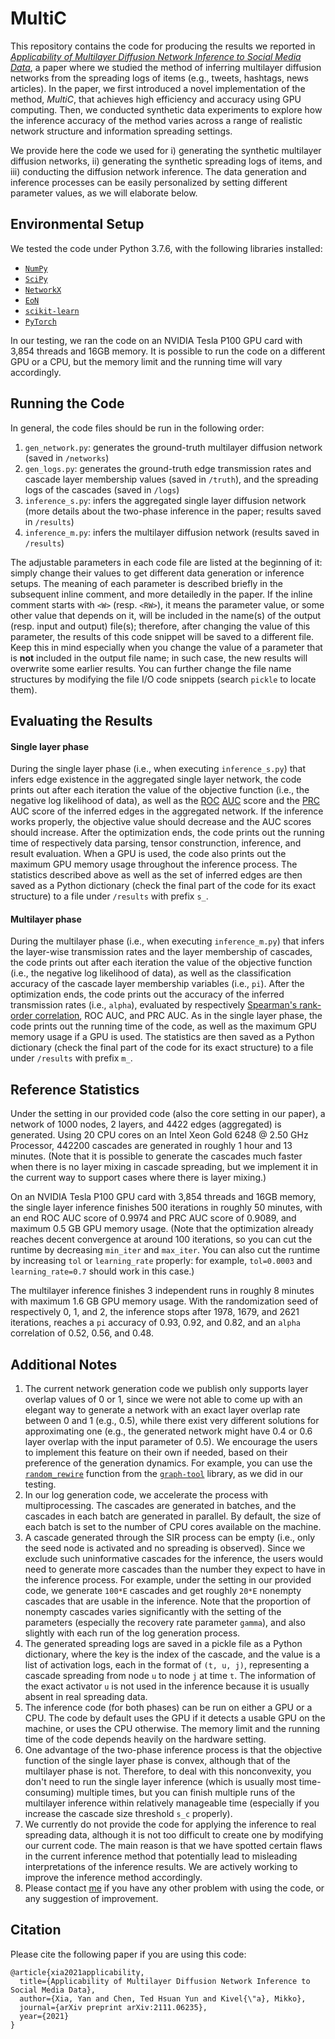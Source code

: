 # MultiC
This repository contains the code for producing the results we reported in [*Applicability of Multilayer Diffusion Network Inference to Social Media Data*](https://arxiv.org/abs/2111.06235), a paper where we studied the method of inferring multilayer diffusion networks from the spreading logs of items (e.g., tweets, hashtags, news articles). In the paper, we first introduced a novel implementation of the method, *MultiC*, that achieves high efficiency and accuracy using GPU computing. Then, we conducted synthetic data experiments to explore how the inference accuracy of the method varies across a range of realistic network structure and information spreading settings. 

We provide here the code we used for i) generating the synthetic multilayer diffusion networks, ii) generating the synthetic spreading logs of items, and iii) conducting the diffusion network inference. The data generation and inference processes can be easily personalized by setting different parameter values, as we will elaborate below.

## Environmental Setup
We tested the code under Python 3.7.6, with the following libraries installed:
- [`NumPy`](https://numpy.org/install/)
- [`SciPy`](https://scipy.org/install/)
- [`NetworkX`](https://networkx.org/documentation/stable/install.html)
- [`EoN`](https://epidemicsonnetworks.readthedocs.io/en/latest/GettingStarted.html)
- [`scikit-learn`](https://scikit-learn.org/stable/install.html)
- [`PyTorch`](https://pytorch.org/get-started/locally/)

In our testing, we ran the code on an NVIDIA Tesla P100 GPU card with 3,854 threads and 16GB memory. It is possible to run the code on a different GPU or a CPU, but the memory limit and the running time will vary accordingly.

## Running the Code
In general, the code files should be run in the following order:
1. `gen_network.py`: generates the ground-truth multilayer diffusion network (saved in `/networks`)
2. `gen_logs.py`: generates the ground-truth edge transmission rates and cascade layer membership values (saved in `/truth`), and the spreading logs of the cascades (saved in `/logs`)
3. `inference_s.py`: infers the aggregated single layer diffusion network (more details about the two-phase inference in the paper; results saved in `/results`)
4. `inference_m.py`: infers the multilayer diffusion network (results saved in `/results`)

The adjustable parameters in each code file are listed at the beginning of it: simply change their values to get different data generation or inference setups. The meaning of each parameter is described briefly in the subsequent inline comment, and more detailedly in the paper. If the inline comment starts with `<W>` (resp. `<RW>`), it means the parameter value, or some other value that depends on it, will be included in the name(s) of the output (resp. input and output) file(s); therefore, after changing the value of this parameter, the results of this code snippet will be saved to a different file. Keep this in mind especially when you change the value of a parameter that is **not** included in the output file name; in such case, the new results will overwrite some earlier results. You can further change the file name structures by modifying the file I/O code snippets (search `pickle` to locate them).

## Evaluating the Results
#### Single layer phase
During the single layer phase (i.e., when executing `inference_s.py`) that infers edge existence in the aggregated single layer network, the code prints out after each iteration the value of the objective function (i.e., the negative log likelihood of data), as well as the [ROC](https://scikit-learn.org/stable/modules/generated/sklearn.metrics.roc_curve.html) [AUC](https://scikit-learn.org/stable/modules/generated/sklearn.metrics.auc.html) score and the [PRC](https://scikit-learn.org/stable/modules/generated/sklearn.metrics.precision_recall_curve.html) AUC score of the inferred edges in the aggregated network. If the inference works properly, the objective value should decrease and the AUC scores should increase. After the optimization ends, the code prints out the running time of respectively data parsing, tensor construnction, inference, and result evaluation. When a GPU is used, the code also prints out the maximum GPU memory usage throughout the inference process. The statistics described above as well as the set of inferred edges are then saved as a Python dictionary (check the final part of the code for its exact structure) to a file under `/results` with prefix `s_`.

#### Multilayer phase
During the multilayer phase (i.e., when executing `inference_m.py`) that infers the layer-wise transmission rates and the layer membership of cascades, the code prints out after each iteration the value of the objective function (i.e., the negative log likelihood of data), as well as the classification accuracy of the cascade layer membership variables (i.e., `pi`). After the optimization ends, the code prints out the accuracy of the inferred transmission rates (i.e., `alpha`), evaluated by respectively [Spearman's rank-order correlation](https://docs.scipy.org/doc/scipy/reference/generated/scipy.stats.spearmanr.html), ROC AUC, and PRC AUC. As in the single layer phase, the code prints out the running time of the code, as well as the maximum GPU memory usage if a GPU is used. The statistics are then saved as a Python dictionary (check the final part of the code for its exact structure) to a file under `/results` with prefix `m_`.

## Reference Statistics
Under the setting in our provided code (also the core setting in our paper), a network of 1000 nodes, 2 layers, and 4422 edges (aggregated) is generated. Using 20 CPU cores on an Intel Xeon Gold 6248 @ 2.50 GHz Processor, 442200 cascades are generated in roughly 1 hour and 13 minutes. (Note that it is possible to generate the cascades much faster when there is no layer mixing in cascade spreading, but we implement it in the current way to support cases where there is layer mixing.)

On an NVIDIA Tesla P100 GPU card with 3,854 threads and 16GB memory, the single layer inference finishes 500 iterations in roughly 50 minutes, with an end ROC AUC score of 0.9974 and PRC AUC score of 0.9089, and maximum 0.5 GB GPU memory usage. (Note that the optimization already reaches decent convergence at around 100 iterations, so you can cut the runtime by decreasing `min_iter` and `max_iter`. You can also cut the runtime by increasing `tol` or `learning_rate` properly: for example, `tol=0.0003` and `learning_rate=0.7` should work in this case.)

The multilayer inference finishes 3 independent runs in roughly 8 minutes with maximum 1.6 GB GPU memory usage. With the randomization seed of respectively 0, 1, and 2, the inference stops after 1978, 1679, and 2621 iterations, reaches a `pi` accuracy of 0.93, 0.92, and 0.82, and an `alpha` correlation of 0.52, 0.56, and 0.48.

## Additional Notes
1. The current network generation code we publish only supports layer overlap values of 0 or 1, since we were not able to come up with an elegant way to generate a network with an exact layer overlap rate between 0 and 1 (e.g., 0.5), while there exist very different solutions for approximating one (e.g., the generated network might have 0.4 or 0.6 layer overlap with the input parameter of 0.5). We encourage the users to implement this feature on their own if needed, based on their preference of the generation dynamics. For example, you can use the [`random_rewire`](https://graph-tool.skewed.de/static/doc/generation.html#graph_tool.generation.random_rewire) function from the [`graph-tool`](https://graph-tool.skewed.de/) library, as we did in our testing.
2. In our log generation code, we accelerate the process with multiprocessing. The cascades are generated in batches, and the cascades in each batch are generated in parallel. By default, the size of each batch is set to the number of CPU cores available on the machine.
3. A cascade generated through the SIR process can be empty (i.e., only the seed node is activated and no spreading is observed). Since we exclude such uninformative cascades for the inference, the users would need to generate more cascades than the number they expect to have in the inference process. For example, under the setting in our provided code, we generate `100*E` cascades and get roughly `20*E` nonempty cascades that are usable in the inference. Note that the proportion of nonempty cascades varies significantly with the setting of the parameters (especially the recovery rate parameter `gamma`), and also slightly with each run of the log generation process.
4. The generated spreading logs are saved in a pickle file as a Python dictionary, where the key is the index of the cascade, and the value is a list of activation logs, each in the format of `(t, u, j)`, representing a cascade spreading from node `u` to node `j` at time `t`. The information of the exact activator `u` is not used in the inference because it is usually absent in real spreading data.
5. The inference code (for both phases) can be run on either a GPU or a CPU. The code by default uses the GPU if it detects a usable GPU on the machine, or uses the CPU otherwise. The memory limit and the running time of the code depends heavily on the hardware setting.
6. One advantage of the two-phase inference process is that the objective function of the single layer phase is convex, although that of the multilayer phase is not. Therefore, to deal with this nonconvexity, you don't need to run the single layer inference (which is usually most time-consuming) multiple times, but you can finish multiple runs of the multilayer inference within relatively manageable time (especially if you increase the cascade size threshold `s_c` properly).
7. We currently do not provide the code for applying the inference to real spreading data, although it is not too difficult to create one by modifying our current code. The main reason is that we have spotted certain flaws in the current inference method that potentially lead to misleading interpretations of the inference results. We are actively working to improve the inference method accordingly.
8. Please contact [me](mailto:yan.xia@aalto.fi) if you have any other problem with using the code, or any suggestion of improvement.

## Citation
Please cite the following paper if you are using this code:
```
@article{xia2021applicability,
  title={Applicability of Multilayer Diffusion Network Inference to Social Media Data},
  author={Xia, Yan and Chen, Ted Hsuan Yun and Kivel{\"a}, Mikko},
  journal={arXiv preprint arXiv:2111.06235},
  year={2021}
}
```
